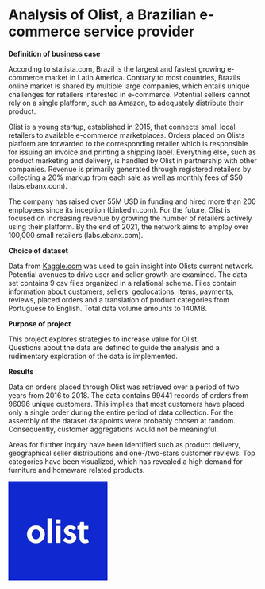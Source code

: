 # Analysis of Olist, a Brazilian e-commerce service provider

**Definition of business case**

According to statista.com, Brazil is the largest and fastest growing e-commerce market in Latin America. Contrary to most countries, Brazils online market is shared by multiple large companies, which entails unique challenges for retailers interested in e-commerce. Potential sellers cannot rely on a single platform, such as Amazon, to adequately distribute their product.  

Olist is a young startup, established in 2015, that connects small local retailers to available e-commerce marketplaces. Orders placed on Olists platform are forwarded to the corresponding retailer which is responsible for issuing an invoice and printing a shipping label. Everything else, such as product marketing and delivery, is handled by Olist in partnership with other companies. Revenue is primarily generated through registered retailers by collecting a 20% markup from each sale as well as monthly fees of $50 (labs.ebanx.com).  

The company has raised over 55M USD in funding and hired more than 200 employees since its inception (LinkedIn.com). For the future, Olist is focused on increasing revenue by growing the number of retailers actively using their platform. By the end of 2021, the network aims to employ over 100,000 small retailers (labs.ebanx.com).

**Choice of dataset**

Data from [Kaggle.com](https://www.kaggle.com/olistbr/brazilian-ecommerce) was used to gain insight into Olists current network. Potential avenues to drive user and seller growth are examined. The data set contains 9 csv files organized in a relational schema. Files contain information about customers, sellers, geolocations, items, payments, reviews, placed orders and a translation of product categories from Portuguese to English. Total data volume amounts to 140MB.

**Purpose of project**

This project explores strategies to increase value for Olist.  
Questions about the data are defined to guide the analysis and a rudimentary exploration of the data is implemented.

**Results**

Data on orders placed through Olist was retrieved over a period of two years from 2016 to 2018. The data contains 99441 records of orders from 96096 unique customers. This implies that most customers have placed only a single order during the entire period of data collection. For the assembly of the dataset datapoints were probably chosen at random. Consequently, customer aggregations would not be meaningful. 

Areas for further inquiry have been identified such as product delivery, geographical seller distributions and one-/two-stars customer reviews. Top categories have been visualized, which has revealed a high demand for furniture and homeware related products.

<div style="margin-left: auto; margin-right: auto;">
  <img src="logo.jfif" width="200" height="200">
</div>


